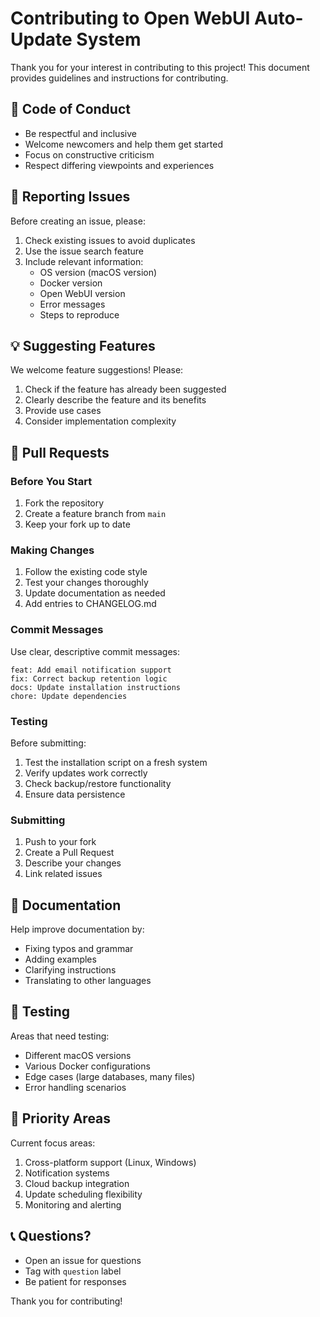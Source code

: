 # Contributing to Open WebUI Auto-Update System

Thank you for your interest in contributing to this project! This document provides guidelines and instructions for contributing.

## 🤝 Code of Conduct

- Be respectful and inclusive
- Welcome newcomers and help them get started
- Focus on constructive criticism
- Respect differing viewpoints and experiences

## 🐛 Reporting Issues

Before creating an issue, please:
1. Check existing issues to avoid duplicates
2. Use the issue search feature
3. Include relevant information:
   - OS version (macOS version)
   - Docker version
   - Open WebUI version
   - Error messages
   - Steps to reproduce

## 💡 Suggesting Features

We welcome feature suggestions! Please:
1. Check if the feature has already been suggested
2. Clearly describe the feature and its benefits
3. Provide use cases
4. Consider implementation complexity

## 🔧 Pull Requests

### Before You Start
1. Fork the repository
2. Create a feature branch from `main`
3. Keep your fork up to date

### Making Changes
1. Follow the existing code style
2. Test your changes thoroughly
3. Update documentation as needed
4. Add entries to CHANGELOG.md

### Commit Messages
Use clear, descriptive commit messages:
```
feat: Add email notification support
fix: Correct backup retention logic
docs: Update installation instructions
chore: Update dependencies
```

### Testing
Before submitting:
1. Test the installation script on a fresh system
2. Verify updates work correctly
3. Check backup/restore functionality
4. Ensure data persistence

### Submitting
1. Push to your fork
2. Create a Pull Request
3. Describe your changes
4. Link related issues

## 📝 Documentation

Help improve documentation by:
- Fixing typos and grammar
- Adding examples
- Clarifying instructions
- Translating to other languages

## 🧪 Testing

Areas that need testing:
- Different macOS versions
- Various Docker configurations
- Edge cases (large databases, many files)
- Error handling scenarios

## 🎯 Priority Areas

Current focus areas:
1. Cross-platform support (Linux, Windows)
2. Notification systems
3. Cloud backup integration
4. Update scheduling flexibility
5. Monitoring and alerting

## 📞 Questions?

- Open an issue for questions
- Tag with `question` label
- Be patient for responses

Thank you for contributing!
